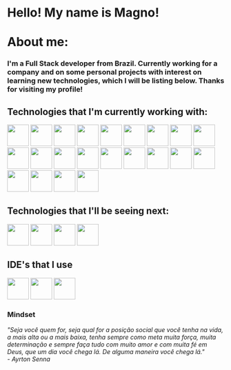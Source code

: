 # Hello! My name is Magno! <br> <br>About me:
### I'm a Full Stack developer from Brazil. Currently working for a company and on some personal projects with interest on learning new technologies, which I will be listing below. Thanks for visiting my profile!

## Technologies that I'm currently working with:
<div>
  
  <img src="https://cdn.jsdelivr.net/gh/devicons/devicon/icons/php/php-plain.svg" width="50" heigth="25"/>
  <img src="https://cdn.jsdelivr.net/gh/devicons/devicon/icons/java/java-original.svg" width="50" heigth="25"/>
  <img src="https://cdn.jsdelivr.net/gh/devicons/devicon/icons/javascript/javascript-plain.svg" width="50" heigth="25"/> 
  <img src="https://cdn.jsdelivr.net/gh/devicons/devicon/icons/typescript/typescript-original.svg" width="50" heigth="25"/>
  <img src="https://cdn.jsdelivr.net/gh/devicons/devicon/icons/laravel/laravel-plain-wordmark.svg" width="50" heigth="25"/> 
  <img src="https://cdn.jsdelivr.net/gh/devicons/devicon/icons/spring/spring-original.svg" width="50" heigth="25"/>
  <img src="https://cdn.jsdelivr.net/gh/devicons/devicon/icons/codeigniter/codeigniter-plain-wordmark.svg" width="50" heigth="25"/> 
  <img src="https://cdn.jsdelivr.net/gh/devicons/devicon/icons/bootstrap/bootstrap-plain.svg" width="50" heigth="25"/>
  <img src="https://cdn.jsdelivr.net/gh/devicons/devicon/icons/materialui/materialui-original.svg" width="50" heigth="25"/>
  <img src="https://cdn.jsdelivr.net/gh/devicons/devicon/icons/vuejs/vuejs-original.svg" width="50" heigth="25"/>   
  <img src="https://cdn.jsdelivr.net/gh/devicons/devicon/icons/react/react-original.svg" width="50" heigth="25"/>
  <img src="https://cdn.jsdelivr.net/gh/devicons/devicon/icons/nodejs/nodejs-original-wordmark.svg" width="50" heigth="25"/>
  <img src="https://cdn.jsdelivr.net/gh/devicons/devicon/icons/jquery/jquery-original-wordmark.svg" width="50" heigth="25"/>       
  <img src="https://cdn.jsdelivr.net/gh/devicons/devicon/icons/npm/npm-original-wordmark.svg" width="50" heigth="25"/>
  <img src="https://cdn.jsdelivr.net/gh/devicons/devicon/icons/composer/composer-original.svg" width="50" heigth="25"/>
  <img src="https://cdn.jsdelivr.net/gh/devicons/devicon/icons/git/git-original.svg" width="50" heigth="25"/>
  <img src="https://cdn.jsdelivr.net/gh/devicons/devicon/icons/express/express-original-wordmark.svg" width="50" heigth="25"/>
  <img src="https://cdn.jsdelivr.net/gh/devicons/devicon/icons/docker/docker-plain-wordmark.svg" width="50" heigth="25"/>
  <img src="https://cdn.jsdelivr.net/gh/devicons/devicon/icons/postgresql/postgresql-plain-wordmark.svg" width="50" heigth="25"/>
  <img src="https://cdn.jsdelivr.net/gh/devicons/devicon/icons/mysql/mysql-plain-wordmark.svg" width="50" heigth="25"/>
  <img src="https://cdn.jsdelivr.net/gh/devicons/devicon/icons/sequelize/sequelize-original-wordmark.svg" width="50" heigth="25"/>
  <img src="https://cdn.jsdelivr.net/gh/devicons/devicon/icons/nginx/nginx-original.svg" width="50" heigth="25"/>
          
                
</div>

## Technologies that I'll be seeing next:

<div>
  
  <img src="https://cdn.jsdelivr.net/gh/devicons/devicon/icons/adonisjs/adonisjs-original.svg" width="50" heigth="25"/>
  <img src="https://cdn.jsdelivr.net/gh/devicons/devicon/icons/nextjs/nextjs-original.svg" width="50" heigth="25"/>
  <img src="https://cdn.jsdelivr.net/gh/devicons/devicon/icons/ionic/ionic-original.svg" width="50" heigth="25"/>
  <img src="https://cdn.jsdelivr.net/gh/devicons/devicon/icons/csharp/csharp-original.svg" width="50" heigth="25"/>
          
</div>

## IDE's that I use

<div>
  
  <img src="https://cdn.jsdelivr.net/gh/devicons/devicon/icons/vscode/vscode-original.svg" width="50" heigth="25"/>
  <img src="https://cdn.jsdelivr.net/gh/devicons/devicon/icons/intellij/intellij-original-wordmark.svg" width="50" heigth="25"/>
  <img src="https://cdn.jsdelivr.net/gh/devicons/devicon/icons/phpstorm/phpstorm-plain.svg"width="50" heigth="25" />     
          
</div>

### Mindset

*"Seja você quem for, seja qual for a posição social que você tenha na vida, a mais alta ou a mais baixa, tenha sempre como meta muita força, muita determinação e sempre faça tudo com muito amor e com muita fé em Deus, que um dia você chega lá. De alguma maneira você chega lá." <br> - Ayrton Senna*

